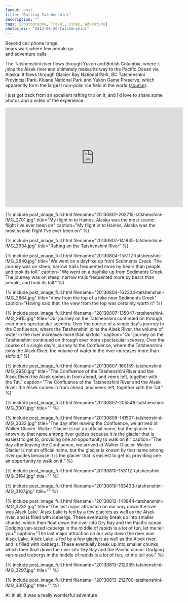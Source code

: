 ```yaml
---
layout: post
title: "Rafting Tatshenshini"
description: ""
tags: [Photography, Travel, Video, Adventure]
photos_dir: "2013-08-20-tatshenshini"
---
```


>
Beyond cell phone range,<br/>
bears walk where few people go<br/>
and adventure calls.


The Tatshenshini river flows through Yukon and British Columbia,
where it joins the Alsek river and ultimately makes its way to
the Pacific Ocean via Alaska. It flows through Glacier Bay National Park,
BC Tatshenshini Provincial Park, Kluane National Park and Yukon Game Preserve,
which apparently form the largest non-polar ice field in the world
(<a href="http://www.tatshenshiniyukon.com/expeditiontrips.html"
   target="_blank">source</a>).

I just got back from an excellent rafting trip on it,
and I’d love to share some photos and a video of the experience.

<iframe width="560" height="315" src="https://www.youtube.com/embed/v3Ozqa5ZexA"
 frameborder="0" allowfullscreen></iframe>


<!--more-->
<br/>

{% include post_image_full.html
   filename="20130801-202715-tatshenshini-IMG_2701.jpg"
   title="My flight in to Haines, Alaska was the most scenic flight I’ve ever been on"
   caption="My flight in to Haines, Alaska was the most scenic flight I’ve ever been on" %}

{% include post_image_full.html
   filename="20130807-141835-tatshenshini-IMG_2934.jpg"
   title="Rafting on the Tatshenshini River" %}

{% include post_image_full.html
   filename="20130804-153112-tatshenshini-IMG_2840.jpg"
   title="We went on a dayhike up from Sediments Creek. The journey was on steep, narrow trails frequented more by bears than people, and took its toll."
   caption="We went on a dayhike up from Sediments Creek. The journey was on steep, narrow trails frequented more by bears than people, and took its toll." %}

{% include post_image_full.html
   filename="20130804-162334-tatshenshini-IMG_2864.jpg"
   title="View from the top of a hike near Sediments Creek"
   caption="Having said that, the view from the top was certainly worth it" %}

{% include post_image_full.html
   filename="20130807-135047-tatshenshini-IMG_2915.jpg"
   title="Our journey on the Tatshenshini continued on through ever more spectacular scenery. Over the course of a single day's journey to the Confluence, where the Tatshenshini joins the Alsek River, the volume of water in the river increases more than sixfold."
   caption="Our journey on the Tatshenshini continued on through ever more spectacular scenery. Over the course of a single day's journey to the Confluence, where the Tatshenshini joins the Alsek River, the volume of water in the river increases more than sixfold." %}

{% include post_image_full.html
   filename="20130807-160159-tatshenshini-IMG_2950.jpg"
   title="The Confluence of the Tatshenshini River and the Alsek River: the Alsek comes in from ahead, and veers left, together with the Tat."
   caption="The Confluence of the Tatshenshini River and the Alsek River: the Alsek comes in from ahead, and veers left, together with the Tat." %}

{% include post_image_full.html
   filename="20130807-205548-tatshenshini-IMG_3001.jpg"
   title="" %}

{% include post_image_full.html
   filename="20130809-141507-tatshenshini-IMG_3032.jpg"
   title="The day after leaving the Confluence, we arrived at Walker Glacier. Walker Glacier is not an official name, but the glacier is known by that name among river guides because it is the glacier that is easiest to get to, providing one an opportunity to walk on it."
   caption="The day after leaving the Confluence, we arrived at Walker Glacier. Walker Glacier is not an official name, but the glacier is known by that name among river guides because it is the glacier that is easiest to get to, providing one an opportunity to walk on it." %}

{% include post_image_full.html
   filename="20130810-153112-tatshenshini-IMG_3164.jpg"
   title="" %}

{% include post_image_full.html
   filename="20130810-163433-tatshenshini-IMG_3167.jpg"
   title="" %}

{% include post_image_full.html
   filename="20130812-143844-tatshenshini-IMG_3232.jpg"
   title="The last major attraction on our way down the river was Alsek Lake. Alsek Lake is fed by a few glaciers as well as the Alsek river, and is filled with icebergs. These eventually break up into smaller chunks, which then float down the river into Dry Bay and the Pacific ocean. Dodging van-sized icebergs in the middle of rapids is a lot of fun, let me tell you."
   caption="The last major attraction on our way down the river was Alsek Lake. Alsek Lake is fed by a few glaciers as well as the Alsek river, and is filled with icebergs. These eventually break up into smaller chunks, which then float down the river into Dry Bay and the Pacific ocean. Dodging van-sized icebergs in the middle of rapids is a lot of fun, let me tell you." %}

{% include post_image_full.html
   filename="20130813-212039-tatshenshini-IMG_3297.jpg"
   title="" %}

{% include post_image_full.html
   filename="20130813-212700-tatshenshini-IMG_3307.jpg"
   title="" %}


All in all, it was a really wonderful adventure.

